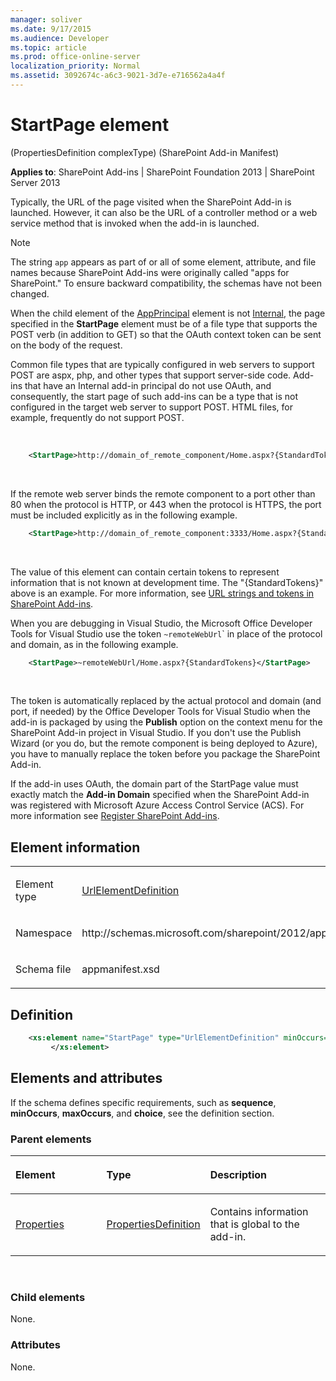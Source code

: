 ```yaml
---
manager: soliver
ms.date: 9/17/2015
ms.audience: Developer
ms.topic: article
ms.prod: office-online-server
localization_priority: Normal
ms.assetid: 3092674c-a6c3-9021-3d7e-e716562a4a4f
---
```


# StartPage element 

(PropertiesDefinition complexType) (SharePoint Add-in Manifest)

**Applies to**: SharePoint Add-ins | SharePoint Foundation 2013 | SharePoint Server 2013

Typically, the URL of the page visited when the SharePoint Add-in is launched. However, it can also be the URL of a controller method or a web service method that is invoked when the add-in is launched.

> [!NOTE] 
> The string `app` appears as part of or all of some element, attribute, and file names because SharePoint Add-ins were originally called "apps for SharePoint." To ensure backward compatibility, the schemas have not been changed.

When the child element of the [AppPrincipal](appprincipal-element-appdefinition-complextypesharepoint-add-in-manifest.md) element is not
[Internal](internal-element-appprincipaldefinition-complextypesharepoint-add-in-manifest.md), the page specified
in the **StartPage** element must be of a file type that supports the POST verb (in addition to GET) so that the OAuth context token can be sent on the body of the request. 

Common file types that are typically configured in web servers to support POST are aspx, php, and other types that support server-side code. Add-ins that have an Internal add-in principal do not use OAuth, and consequently, the start page of such add-ins can be a type that is not configured in the target web server to support POST. HTML files, for example, frequently do not support POST.

<br/>

```XML 
    <StartPage>http://domain_of_remote_component/Home.aspx?{StandardTokens}</StartPage>
```

<br/>

If the remote web server binds the remote component to a port other than 80 when the protocol is HTTP, or 443 when the protocol is HTTPS, the port must be included explicitly as in the following example.

```XML 
    <StartPage>http://domain_of_remote_component:3333/Home.aspx?{StandardTokens}</StartPage>
```

<br/>

The value of this element can contain certain tokens to represent information that is not known at development time. The "{StandardTokens}" above is an example. For more information, see [URL strings and tokens in SharePoint Add-ins](../sp-add-ins/url-strings-and-tokens-in-sharepoint-add-ins.md). 

When you are debugging in Visual Studio, the Microsoft Office Developer Tools for Visual Studio use the token `~remoteWebUrl`</span>` in place of the protocol and domain, as in the following example.

```XML 
    <StartPage>~remoteWebUrl/Home.aspx?{StandardTokens}</StartPage>
```

<br/>

The token is automatically replaced by the actual protocol and domain (and port, if needed) by the Office Developer Tools for Visual Studio when the add-in is packaged by using the **Publish** option on the context menu for the SharePoint Add-in project in Visual Studio. If you don't use the Publish Wizard (or you do, but the remote component is being deployed to Azure), you have to manually replace the token before you package the SharePoint Add-in.

If the add-in uses OAuth, the domain part of the StartPage value must exactly match the **Add-in Domain** specified when the SharePoint Add-in was registered with Microsoft Azure Access Control Service (ACS). For more information see [Register SharePoint Add-ins](../sp-add-ins/register-sharepoint-add-ins.md).

## Element information

<table>
<colgroup>
<col width="50%" />
<col width="50%" />
</colgroup>
<tbody>
<tr class="odd">
<td align="left"><p><span class="label">Element type</span></p></td>
<td align="left"><p><a href="urlelementdefinition-complextype-sharepoint-add-in-manifest.md">UrlElementDefinition</a></p></td>
</tr>
<tr class="even">
<td align="left"><p><span class="label">Namespace</span></p></td>
<td align="left"><p>http://schemas.microsoft.com/sharepoint/2012/app/manifest</p></td>
</tr>
<tr class="odd">
<td align="left"><p><span class="label">Schema file</span></p></td>
<td align="left"><p>appmanifest.xsd</p></td>
</tr>
</tbody>
</table>

## Definition

```XML 
    <xs:element name="StartPage" type="UrlElementDefinition" minOccurs="1" maxOccurs="1" >
         </xs:element>     
```

## Elements and attributes

If the schema defines specific requirements, such as **sequence**, **minOccurs**, **maxOccurs**, and **choice**, see the definition section.

### Parent elements

<table>
<colgroup>
<col width="30%" />
<col width="30%" />
<col width="40%" />
</colgroup>
<thead>
<tr class="header">
<th align="left"><p>Element</p></th>
<th align="left"><p>Type</p></th>
<th align="left"><p>Description</p></th>
</tr>
</thead>
<tbody>
<tr class="odd">
<td align="left"><p><a href="properties-element-appdefinition-complextypesharepoint-add-in-manifest.md">Properties</a></p></td>
<td align="left"><p><a href="propertiesdefinition-complextype-sharepoint-add-in-manifest.md">PropertiesDefinition</a></p></td>
<td align="left"><p>Contains information that is global to the add-in.</p></td>
</tr>
</tbody>
</table>

<br/>

### Child elements

None.

### Attributes

None.








